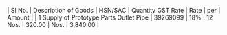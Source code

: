 | Sl No. | Description of Goods | HSN/SAC | Quantity GST Rate | Rate | per | Amount |
| 1 Supply of Prototype Parts Outlet Pipe | 39269099 | 18% | 12 Nos. | 320.00 | Nos. | 3,840.00 |
